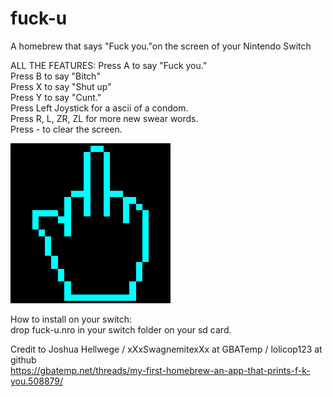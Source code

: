 # fuck-u
A homebrew that says "Fuck you."on the screen of your Nintendo Switch

ALL THE FEATURES:
Press A to say "Fuck you."  
Press B to say "Bitch"  
Press X to say "Shut up"  
Press Y to say "Cunt."   
Press Left Joystick for a ascii of a condom.  
Press R, L, ZR, ZL for more new swear words.    
Press - to clear the screen.   

![Icon](icon.jpg)   


How to install on your switch:  
drop fuck-u.nro in your switch folder on your sd card. 

  
Credit to Joshua Hellwege / xXxSwagnemitexXx at GBATemp / lolicop123 at github   
https://gbatemp.net/threads/my-first-homebrew-an-app-that-prints-f-k-you.508879/   

